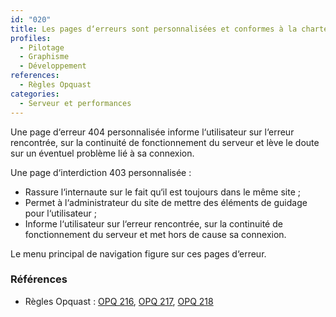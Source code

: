 ```yaml
---
id: "020"
title: Les pages d‘erreurs sont personnalisées et conformes à la charte graphique du site.
profiles:
  - Pilotage
  - Graphisme
  - Développement
references:
  - Règles Opquast
categories:
  - Serveur et performances
---
```


Une page d‘erreur 404 personnalisée informe l‘utilisateur sur l‘erreur rencontrée, sur la continuité de fonctionnement du serveur et lève le doute sur un éventuel problème lié à sa connexion.

Une page d‘interdiction 403 personnalisée :
* Rassure l‘internaute sur le fait qu‘il est toujours dans le même site ;
* Permet à l‘administrateur du site de mettre des éléments de guidage pour l‘utilisateur ;
* Informe l‘utilisateur sur l‘erreur rencontrée, sur la continuité de fonctionnement du serveur et met hors de cause sa connexion.

Le menu principal de navigation figure sur ces pages d‘erreur.

### Références

* Règles Opquast : [OPQ 216](https://checklists.opquast.com/fr/assurance-qualite-web/le-serveur-envoie-une-page-derreur-404-personnalisee), [OPQ 217](https://checklists.opquast.com/fr/assurance-qualite-web/le-serveur-envoie-une-page-dinterdiction-403-personnalisee), [OPQ 218](https://checklists.opquast.com/fr/assurance-qualite-web/le-menu-principal-de-navigation-figure-sur-les-pages-derreur-personnalisees)
